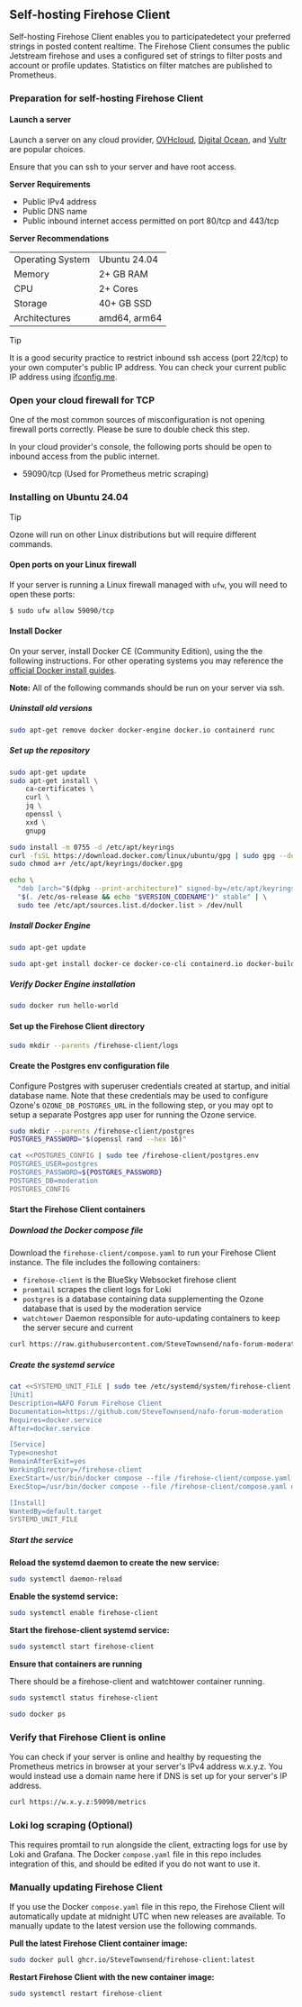 ## Self-hosting Firehose Client

Self-hosting Firehose Client enables you to participatedetect your preferred strings in posted content realtime. The Firehose Client consumes the public Jetstream firehose and uses a configured set of strings to filter posts and account or profile updates. Statistics on filter matches are published to Prometheus.

### Preparation for self-hosting Firehose Client

#### Launch a server

Launch a server on any cloud provider, [OVHcloud](https://us.ovhcloud.com/vps/), [Digital Ocean](https://digitalocean.com/), and [Vultr](https://vultr.com/) are popular choices.

Ensure that you can ssh to your server and have root access.

**Server Requirements**

- Public IPv4 address
- Public DNS name
- Public inbound internet access permitted on port 80/tcp and 443/tcp

**Server Recommendations**

|                  |              |
| ---------------- | ------------ |
| Operating System | Ubuntu 24.04 |
| Memory           | 2+ GB RAM    |
| CPU              | 2+ Cores     |
| Storage          | 40+ GB SSD   |
| Architectures    | amd64, arm64 |

> [!TIP]
> It is a good security practice to restrict inbound ssh access (port 22/tcp) to your own computer's public IP address. You can check your current public IP address using [ifconfig.me](https://ifconfig.me/).

### Open your cloud firewall for TCP

One of the most common sources of misconfiguration is not opening firewall ports correctly. Please be sure to double check this step.

In your cloud provider's console, the following ports should be open to inbound access from the public internet.

- 59090/tcp (Used for Prometheus metric scraping)

### Installing on Ubuntu 24.04

> [!TIP]
> Ozone will run on other Linux distributions but will require different commands.

#### Open ports on your Linux firewall

If your server is running a Linux firewall managed with `ufw`, you will need to open these ports:

```bash
$ sudo ufw allow 59090/tcp
```

#### Install Docker

On your server, install Docker CE (Community Edition), using the the following instructions. For other operating systems you may reference the [official Docker install guides](https://docs.docker.com/engine/install/).

**Note:** All of the following commands should be run on your server via ssh.

##### Uninstall old versions

```bash
sudo apt-get remove docker docker-engine docker.io containerd runc
```

##### Set up the repository

```bash
sudo apt-get update
sudo apt-get install \
    ca-certificates \
    curl \
    jq \
    openssl \
    xxd \
    gnupg
```

```bash
sudo install -m 0755 -d /etc/apt/keyrings
curl -fsSL https://download.docker.com/linux/ubuntu/gpg | sudo gpg --dearmor -o /etc/apt/keyrings/docker.gpg
sudo chmod a+r /etc/apt/keyrings/docker.gpg
```

```bash
echo \
  "deb [arch="$(dpkg --print-architecture)" signed-by=/etc/apt/keyrings/docker.gpg] https://download.docker.com/linux/ubuntu \
  "$(. /etc/os-release && echo "$VERSION_CODENAME")" stable" | \
  sudo tee /etc/apt/sources.list.d/docker.list > /dev/null
```

##### Install Docker Engine

```bash
sudo apt-get update
```

```bash
sudo apt-get install docker-ce docker-ce-cli containerd.io docker-buildx-plugin docker-compose-plugin
```

##### Verify Docker Engine installation

```bash
sudo docker run hello-world
```

#### Set up the Firehose Client directory

```bash
sudo mkdir --parents /firehose-client/logs
```
#### Create the Postgres env configuration file

Configure Postgres with superuser credentials created at startup, and initial database name. Note that these credentials may be used to configure Ozone's `OZONE_DB_POSTGRES_URL` in the following step, or you may opt to setup a separate Postgres app user for running the Ozone service.

```bash
sudo mkdir --parents /firehose-client/postgres
POSTGRES_PASSWORD="$(openssl rand --hex 16)"

cat <<POSTGRES_CONFIG | sudo tee /firehose-client/postgres.env
POSTGRES_USER=postgres
POSTGRES_PASSWORD=${POSTGRES_PASSWORD}
POSTGRES_DB=moderation
POSTGRES_CONFIG
```

#### Start the Firehose Client containers

##### Download the Docker compose file

Download the `firehose-client/compose.yaml` to run your Firehose Client instance. The file includes the following containers:

- `firehose-client` is the BlueSky Websocket firehose client
- `promtail` scrapes the client logs for Loki
- `postgres` is a database containing data supplementing the Ozone database that is used by the moderation service
- `watchtower` Daemon responsible for auto-updating containers to keep the server secure and current

```bash
curl https://raw.githubusercontent.com/SteveTownsend/nafo-forum-moderation/main/firehose-client/compose.yaml | sudo tee /firehose-client/compose.yaml
```

##### Create the systemd service

```bash
cat <<SYSTEMD_UNIT_FILE | sudo tee /etc/systemd/system/firehose-client.service
[Unit]
Description=NAFO Forum Firehose Client
Documentation=https://github.com/SteveTownsend/nafo-forum-moderation
Requires=docker.service
After=docker.service

[Service]
Type=oneshot
RemainAfterExit=yes
WorkingDirectory=/firehose-client
ExecStart=/usr/bin/docker compose --file /firehose-client/compose.yaml up --detach
ExecStop=/usr/bin/docker compose --file /firehose-client/compose.yaml down

[Install]
WantedBy=default.target
SYSTEMD_UNIT_FILE
```

##### Start the service

**Reload the systemd daemon to create the new service:**

```bash
sudo systemctl daemon-reload
```

**Enable the systemd service:**

```bash
sudo systemctl enable firehose-client
```

**Start the firehose-client systemd service:**

```bash
sudo systemctl start firehose-client
```

**Ensure that containers are running**

There should be a firehose-client and watchtower container running.

```bash
sudo systemctl status firehose-client
```

```bash
sudo docker ps
```

### Verify that Firehose Client is online

You can check if your server is online and healthy by requesting the Prometheus metrics in browser at your server's IPv4 address w.x.y.z. You would instead use a domain name here if DNS is set up for your server's IP address.

```bash
curl https://w.x.y.z:59090/metrics
```

### Loki log scraping (Optional) ###

This requires promtail to run alongside the client, extracting logs for use by Loki and Grafana. The Docker `compose.yaml` file in this repo includes integration of this, and should be edited if you do not want to use it.

### Manually updating Firehose Client

If you use the Docker `compose.yaml` file in this repo, the Firehose Client will automatically update at midnight UTC when new releases are available. To manually update to the latest version use the following commands.

**Pull the latest Firehose Client container image:**

```bash
sudo docker pull ghcr.io/SteveTownsend/firehose-client:latest
```

**Restart Firehose Client with the new container image:**

```bash
sudo systemctl restart firehose-client
```
